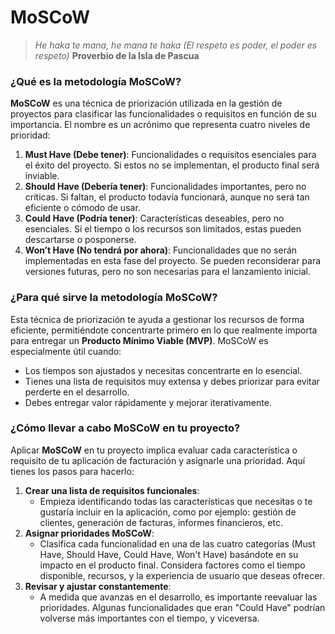 # MoSCoW

> *He haka te mana, he mana te haka (El respeto es poder, el poder es respeto)*
**Proverbio de la Isla de Pascua**

### ¿Qué es la metodología **MoSCoW**?

**MoSCoW** es una técnica de priorización utilizada en la gestión de proyectos para clasificar las funcionalidades o requisitos en función de su importancia. El nombre es un acrónimo que representa cuatro niveles de prioridad:

1. **Must Have (Debe tener)**: Funcionalidades o requisitos esenciales para el éxito del proyecto. Si estos no se implementan, el producto final será inviable.
2. **Should Have (Debería tener)**: Funcionalidades importantes, pero no críticas. Si faltan, el producto todavía funcionará, aunque no será tan eficiente o cómodo de usar.
3. **Could Have (Podría tener)**: Características deseables, pero no esenciales. Si el tiempo o los recursos son limitados, estas pueden descartarse o posponerse.
4. **Won’t Have (No tendrá por ahora)**: Funcionalidades que no serán implementadas en esta fase del proyecto. Se pueden reconsiderar para versiones futuras, pero no son necesarias para el lanzamiento inicial.

### ¿Para qué sirve la metodología **MoSCoW**?

Esta técnica de priorización te ayuda a gestionar los recursos de forma eficiente, permitiéndote concentrarte primero en lo que realmente importa para entregar un **Producto Mínimo Viable (MVP)**. MoSCoW es especialmente útil cuando:

- Los tiempos son ajustados y necesitas concentrarte en lo esencial.
- Tienes una lista de requisitos muy extensa y debes priorizar para evitar perderte en el desarrollo.
- Debes entregar valor rápidamente y mejorar iterativamente.

### ¿Cómo llevar a cabo MoSCoW en tu proyecto?

Aplicar **MoSCoW** en tu proyecto implica evaluar cada característica o requisito de tu aplicación de facturación y asignarle una prioridad. Aquí tienes los pasos para hacerlo:

1. **Crear una lista de requisitos funcionales**:
    - Empieza identificando todas las características que necesitas o te gustaría incluir en la aplicación, como por ejemplo: gestión de clientes, generación de facturas, informes financieros, etc.
2. **Asignar prioridades MoSCoW**:
    - Clasifica cada funcionalidad en una de las cuatro categorías (Must Have, Should Have, Could Have, Won't Have) basándote en su impacto en el producto final. Considera factores como el tiempo disponible, recursos, y la experiencia de usuario que deseas ofrecer.
3. **Revisar y ajustar constantemente**:
    - A medida que avanzas en el desarrollo, es importante reevaluar las prioridades. Algunas funcionalidades que eran "Could Have" podrían volverse más importantes con el tiempo, y viceversa.